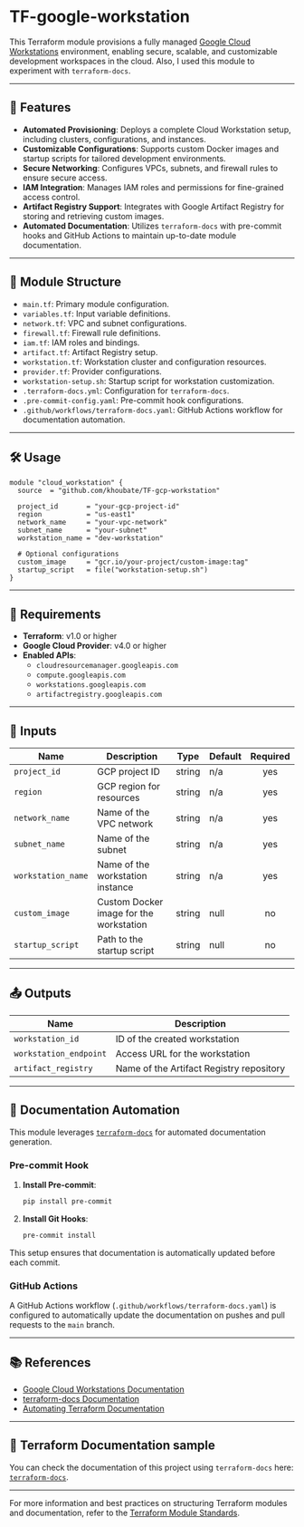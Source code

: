 
# TF-google-workstation

This Terraform module provisions a fully managed [Google Cloud Workstations](https://cloud.google.com/workstations) environment, enabling secure, scalable, and customizable development workspaces in the cloud. Also, I used this module to experiment with `terraform-docs`.

---

## 🚀 Features

- **Automated Provisioning**: Deploys a complete Cloud Workstation setup, including clusters, configurations, and instances.
- **Customizable Configurations**: Supports custom Docker images and startup scripts for tailored development environments.
- **Secure Networking**: Configures VPCs, subnets, and firewall rules to ensure secure access.
- **IAM Integration**: Manages IAM roles and permissions for fine-grained access control.
- **Artifact Registry Support**: Integrates with Google Artifact Registry for storing and retrieving custom images.
- **Automated Documentation**: Utilizes `terraform-docs` with pre-commit hooks and GitHub Actions to maintain up-to-date module documentation.

---

## 📁 Module Structure

- `main.tf`: Primary module configuration.
- `variables.tf`: Input variable definitions.
- `network.tf`: VPC and subnet configurations.
- `firewall.tf`: Firewall rule definitions.
- `iam.tf`: IAM roles and bindings.
- `artifact.tf`: Artifact Registry setup.
- `workstation.tf`: Workstation cluster and configuration resources.
- `provider.tf`: Provider configurations.
- `workstation-setup.sh`: Startup script for workstation customization.
- `.terraform-docs.yml`: Configuration for `terraform-docs`.
- `.pre-commit-config.yaml`: Pre-commit hook configurations.
- `.github/workflows/terraform-docs.yaml`: GitHub Actions workflow for documentation automation.

---

## 🛠️ Usage

```hcl
module "cloud_workstation" {
  source  = "github.com/khoubate/TF-gcp-workstation"
  
  project_id       = "your-gcp-project-id"
  region           = "us-east1"
  network_name     = "your-vpc-network"
  subnet_name      = "your-subnet"
  workstation_name = "dev-workstation"
  
  # Optional configurations
  custom_image     = "gcr.io/your-project/custom-image:tag"
  startup_script   = file("workstation-setup.sh")
}
```

---

## 📌 Requirements

- **Terraform**: v1.0 or higher
- **Google Cloud Provider**: v4.0 or higher
- **Enabled APIs**:
  - `cloudresourcemanager.googleapis.com`
  - `compute.googleapis.com`
  - `workstations.googleapis.com`
  - `artifactregistry.googleapis.com`

---

## 🔧 Inputs

| Name             | Description                          | Type   | Default | Required |
|------------------|--------------------------------------|--------|---------|:--------:|
| `project_id`     | GCP project ID                       | string | n/a     |   yes    |
| `region`         | GCP region for resources             | string | n/a     |   yes    |
| `network_name`   | Name of the VPC network              | string | n/a     |   yes    |
| `subnet_name`    | Name of the subnet                   | string | n/a     |   yes    |
| `workstation_name` | Name of the workstation instance   | string | n/a     |   yes    |
| `custom_image`   | Custom Docker image for the workstation | string | null    |    no    |
| `startup_script` | Path to the startup script           | string | null    |    no    |

---

## 📤 Outputs

| Name                  | Description                                |
|-----------------------|--------------------------------------------|
| `workstation_id`      | ID of the created workstation              |
| `workstation_endpoint`| Access URL for the workstation             |
| `artifact_registry`   | Name of the Artifact Registry repository   |

---

## 📄 Documentation Automation

This module leverages [`terraform-docs`](https://terraform-docs.io/) for automated documentation generation.

### Pre-commit Hook

1. **Install Pre-commit**:

   ```bash
   pip install pre-commit
   ```

2. **Install Git Hooks**:

   ```bash
   pre-commit install
   ```

This setup ensures that documentation is automatically updated before each commit.

### GitHub Actions

A GitHub Actions workflow (`.github/workflows/terraform-docs.yaml`) is configured to automatically update the documentation on pushes and pull requests to the `main` branch.

---

## 📚 References

- [Google Cloud Workstations Documentation](https://cloud.google.com/workstations/docs)
- [terraform-docs Documentation](https://terraform-docs.io/)
- [Automating Terraform Documentation](https://blog.devops.dev/no-one-should-write-terraform-documentation-manually-16ebf22b6368)

---

## 🧾 Terraform Documentation sample

You can check the documentation of this project using `terraform-docs` here: [`terraform-docs`](TF-docs.md).

---

For more information and best practices on structuring Terraform modules and documentation, refer to the [Terraform Module Standards](https://cloud.google.com/docs/terraform/best-practices/general-style-structure).

